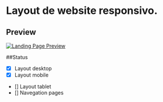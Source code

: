 # Layout de website responsivo.

## Preview
[![Landing Page Preview](https://user-images.githubusercontent.com/62628465/115113106-ebfe8400-9f5e-11eb-80d8-376793959e5c.png)](https://outono-website.netlify.app/)

##Status

- [X] Layout desktop
- [X] Layout mobile
- [] Layout tablet
- [] Navegation pages

